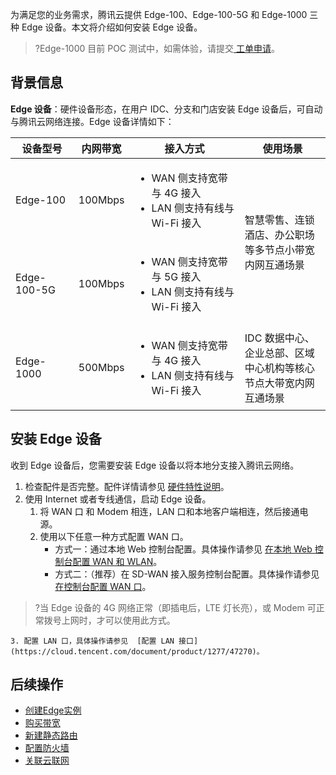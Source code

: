 为满足您的业务需求，腾讯云提供 Edge-100、Edge-100-5G 和 Edge-1000 三种 Edge 设备。本文将介绍如何安装 Edge 设备。
>?Edge-1000 目前 POC 测试中，如需体验，请提交[ 工单申请](https://console.cloud.tencent.com/workorder/category)。
>

## 背景信息
**Edge 设备**：硬件设备形态，在用户 IDC、分支和门店安装 Edge 设备后，可自动与腾讯云网络连接。Edge 设备详情如下：
<table>
<thead>
<tr>
<th width="20%">设备型号</th>
<th width="12%">内网带宽</th>
<th width="35%">接入方式</th>
<th width="%">使用场景</th>
</tr>
</thead>
<tbody><tr>
<td>Edge-100</td>
<td>100Mbps</td>
<td><ul><li>WAN 侧支持宽带与 4G 接入</li><li>LAN 侧支持有线与 Wi-Fi 接入</li><ul></ul></ul></td>
<td rowspan="2">智慧零售、连锁酒店、办公职场等多节点小带宽内网互通场景</td>
</tr>
<tr>
<td>Edge-100-5G</td>
<td>100Mbps</td>
	<td><ul><li>WAN 侧支持宽带与 5G 接入</li><li>LAN 侧支持有线与 Wi-Fi 接入</li></ul></td>
</tr>
<tr>
<td>Edge-1000</td>
<td>500Mbps</td>
<td><ul><li>WAN 侧支持宽带与 4G 接入</li><li>LAN 侧支持有线与 Wi-Fi 接入</li><ul></ul></ul></td>
<td>IDC 数据中心、企业总部、区域中心机构等核心节点大带宽内网互通场景</td>
</tr>
</tbody></table>

## 安装 Edge 设备
收到 Edge 设备后，您需要安装 Edge 设备以将本地分支接入腾讯云网络。
1. 检查配件是否完整。配件详情请参见 [硬件特性说明](https://cloud.tencent.com/document/product/1277/47251)。
2. 使用 Internet 或者专线通信，启动 Edge 设备。
	1. 将 WAN 口 和 Modem 相连，LAN 口和本地客户端相连，然后接通电源。
	2. 使用以下任意一种方式配置 WAN 口。
		- 方式一：通过本地 Web 控制台配置。具体操作请参见 [在本地 Web 控制台配置 WAN 和 WLAN](https://cloud.tencent.com/document/product/1277/47252)。
		- 方式二：（推荐）在 SD-WAN 接入服务控制台配置。具体操作请参见 [在控制台配置 WAN 口](https://cloud.tencent.com/document/product/1277/47271)。
>?当 Edge 设备的 4G 网络正常（即插电后，LTE 灯长亮），或 Modem 可正常拨号上网时，才可以使用此方式。
>
	3. 配置 LAN 口，具体操作请参见  [配置 LAN 接口](https://cloud.tencent.com/document/product/1277/47270)。

## 后续操作
- [创建Edge实例](https://cloud.tencent.com/document/product/1277/47255)
- [购买带宽](https://cloud.tencent.com/document/product/1277/66362)
- [新建静态路由](https://cloud.tencent.com/document/product/1277/47273)
- [配置防火墙](https://cloud.tencent.com/document/product/1277/47266)
- [关联云联网](https://cloud.tencent.com/document/product/1277/47262)
